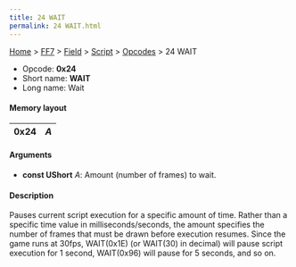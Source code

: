 ```yaml
---
title: 24 WAIT
permalink: 24 WAIT.html
---
```


[Home](../../../../Main%20Page.md) > [FF7](../../../../FF7.md) > [Field](../../../Field.md) > [Script](../../Script.md) > [Opcodes](../Opcodes.md) > 24 WAIT

-   Opcode: **0x24**
-   Short name: **WAIT**
-   Long name: Wait

#### Memory layout

| 0x24 | *A* |
|------|-----|

#### Arguments

-   **const UShort** *A*: Amount (number of frames) to wait.

#### Description

Pauses current script execution for a specific amount of time. Rather
than a specific time value in milliseconds/seconds, the amount specifies
the number of frames that must be drawn before execution resumes. Since
the game runs at 30fps, WAIT(0x1E) (or WAIT(30) in decimal) will pause
script execution for 1 second, WAIT(0x96) will pause for 5 seconds, and
so on.
